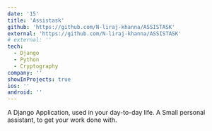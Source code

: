 ```yaml
---
date: '15'
title: 'Assistask'
github: 'https://github.com/N-liraj-khanna/ASSISTASK'
external: 'https://github.com/N-liraj-khanna/ASSISTASK'
# external: ''
tech:
  - Django 
  - Python 
  - Cryptography  
company: ''
showInProjects: true
ios: ''
android: ''
---
```


A Django Application, used in your day-to-day life. A Small personal assistant, to get your work done with. 